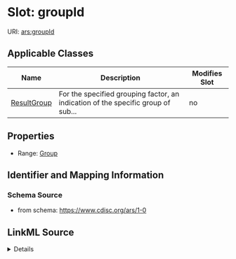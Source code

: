 # Slot: groupId

URI: [ars:groupId](https://www.cdisc.org/ars/1-0groupId)



<!-- no inheritance hierarchy -->




## Applicable Classes

| Name | Description | Modifies Slot |
| --- | --- | --- |
[ResultGroup](ResultGroup.md) | For the specified grouping factor, an indication of the specific group of sub... |  no  |







## Properties

* Range: [Group](Group.md)





## Identifier and Mapping Information







### Schema Source


* from schema: https://www.cdisc.org/ars/1-0




## LinkML Source

<details>
```yaml
name: groupId
from_schema: https://www.cdisc.org/ars/1-0
rank: 1000
alias: groupId
domain_of:
- ResultGroup
range: Group
inlined: false

```
</details>
